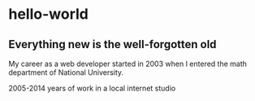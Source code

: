 # hello-world
<h2>Everything new is the well-forgotten old</h2>
<p>My career as a web developer started in 2003 when I entered the math department of National University.</p>
<p>2005-2014 years of work in a local internet studio</p>
